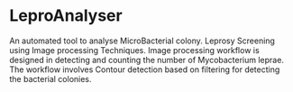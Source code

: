 # LeproAnalyser

 An automated tool to analyse MicroBacterial colony. Leprosy Screening using Image processing Techniques. Image processing workflow is designed in detecting and counting the number of Mycobacterium leprae. The workflow involves Contour detection based on filtering for detecting the bacterial colonies.
